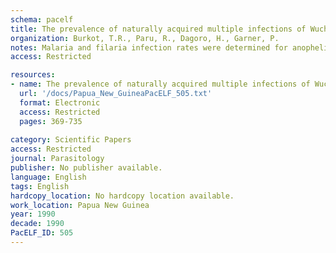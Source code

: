 ```yaml
---
schema: pacelf
title: The prevalence of naturally acquired multiple infections of Wuchereria bancrofti and human malarias in anophelines
organization: Burkot, T.R., Paru, R., Dagoro, H., Garner, P.
notes: Malaria and filaria infection rates were determined for anopheline mosquitoes collected whilst biting and resting in village houses in Papua New Guinea. The number of anophelines infected with both parasites was greater than expected from the infection rates of each parasite and this difference was significant in resting collections. The excess of multiply infected mosquitoes is probably a result of a vector population composed of individuals with differing numbers of opportunities to become infected. Malaria-positive Anopheles punctulatus from resting catches had a significantly greater number of Stage 3 Wuchereria bancrofti larvae than malaria-negative mosquitoes. However, multiply infected mosquitoes appear to suffer greater mortality than non-infected or singly infected mosquitoes when the filarial worm reaches the third stage. Any potential increase in transmission resulting from multiple infections is thereby offset by a greater mortality rate in these mosquitoes.
access: Restricted

resources:
- name: The prevalence of naturally acquired multiple infections of Wuchereria bancrofti and human malarias in anophelines
  url: '/docs/Papua_New_GuineaPacELF_505.txt'
  format: Electronic
  access: Restricted
  pages: 369-735
 
category: Scientific Papers
access: Restricted
journal: Parasitology
publisher: No publisher available. 
language: English 
tags: English 
hardcopy_location: No hardcopy location available.
work_location: Papua New Guinea
year: 1990
decade: 1990
PacELF_ID: 505
---
```


